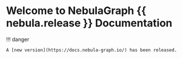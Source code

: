 # Welcome to NebulaGraph {{ nebula.release }} Documentation

!!! danger 

    A [new version](https://docs.nebula-graph.io/) has been released.
